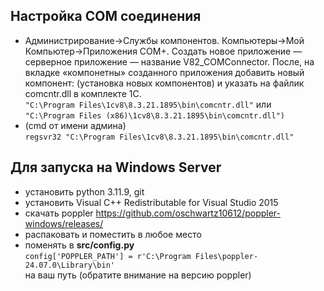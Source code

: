 ## Настройка COM соединения 
- Администрирование->Службы компонентов. Компьютеры->Мой Компьютер->Приложения COM+. Создать новое приложение — серверное приложение — название V82_COMConnector. После, на вкладке «компонетны» созданного приложения добавить новый компонент: (установка новых компонентов) и указать на файлик comcntr.dll в комплекте 1С.<br> ```"C:\Program Files\1cv8\8.3.21.1895\bin\comcntr.dll"``` или <br> ```"C:\Program Files (x86)\1cv8\8.3.21.1895\bin\comcntr.dll")```
- (cmd от имени админа) <br>
```regsvr32 "C:\Program Files\1cv8\8.3.21.1895\bin\comcntr.dll"```

## Для запуска на Windows Server

- установить python 3.11.9, git
- установить Visual C++ Redistributable for Visual Studio 2015
- скачать poppler https://github.com/oschwartz10612/poppler-windows/releases/
- распаковать и поместить в любое место
- поменять в **src/config.py** <br>```config['POPPLER_PATH'] = r'C:\Program Files\poppler-24.07.0\Library\bin'``` <br>на ваш путь (обратите внимание на версию poppler)